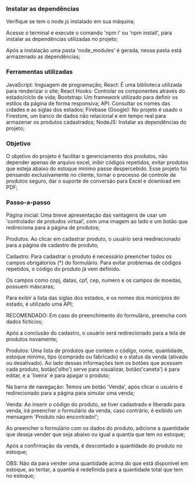 ### Instalar as dependências

Verifique se tem o node.js instalado em sua máquina;

Acesse o terminal e execute o comando 'npm i' ou 'npm install', para instalar as dependências utilizadas no projeto;

Após a instalação uma pasta 'node_modules' é gerada, nessa pasta está armazenado as dependências;

### Ferramentas utilizadas

JavaScript: linguagem de programação;
React: É uma biblioteca utilizada para renderizar o site;
React Hooks: Controlar os componentes através do estado/ciclo de vida;
Bootstrap: Um framework utilizado para definir os estilos da página de forma responsiva;
API: Consultar os nomes das cidades e as siglas dos estados;
Firebase (Google): No projeto é usado o Firestore, um banco de dados não relacional e em tempo real para armazenar os produtos cadastrados;
NodeJS: Instalar as dependências do projeto;

### Objetivo

O objetivo do projeto é facilitar o gerenciamento dos produtos, não depender apenas de arquivo excel, inibir códigos repetidos, evitar produtos que esteja abaixo do estoque minimo passe despercebido. Esse projeto foi pensando exclusivamente no cliente, tornar o processo de controle de produtos seguro, dar o suporte de conversão para Excel e download em PDF;

### Passo-a-passo

Página inicial: Uma breve apresentação das vantagens de usar um 'controlador de protudos virtual', com uma imagem ao lado e um botão que redireciona para a página de produtos;

Produtos: Ao clicar em cadastrar produto, o usuário será reedirecionado para a página de cadastro de produto;

Cadastro: Para cadastrar o produto é necessário preencher todos os campos obrigátorios (*) do formulário. Para evitar problemas de códigos repetidos, o código do produto já vem definido.

Os campos como cnpj, datas, cpf, cep, numero e os campos de moedas, possuem máscaras;

Para exibir a lista das siglas dos estados, e os nomes dos múnicipios do estado, é utilizado uma API;

RECOMENDADO: Em caso do preenchimento do formulário, preencha com dados fictícios;

Após a conclusão do cadastro, o usuário será redirecionado para a tela de produtos novamente;

Produtos: Uma lista de produtos que contem o código, nome, quantidade, estoque minimo, tipo (comprado ou fabricado) e o status da venda (ativado ou desativado). Ao lado dessas informações tem os botões que acessam cada produto, botão('olho') serve para visualizar, botão('caneta') é para editar, e a 'lixeira' é para apagar o produto;

Na barra de navegação: Temos um botão 'Venda', após clicar o usuário é redirecionado para a página para simular uma venda;

Venda: Ao inserir o código do produto, se tiver cadastrado e liberado para venda, irá preencher o formulário da venda, caso contrário, é exibido um mensagem 'Produto não encontrado!';

Ao preencher o formulário com os dados do produto, adicione a quantidade que deseja vender que seja abaixo ou igual a quantia que tem no estoque;

Após a confirmação da venda, é descontado a quantidade do produto no estoque;

OBS: Não da para vender uma quantidade acima do que está disponivel em estoque, ao tentar, a quantia é redefinida para a quantidade total que tem no estoque;